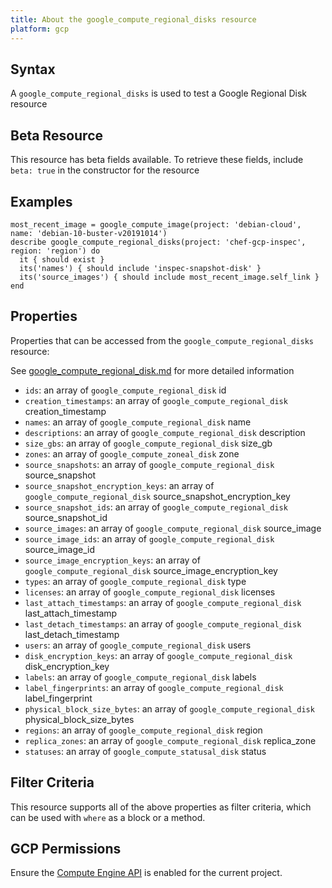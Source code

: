```yaml
---
title: About the google_compute_regional_disks resource
platform: gcp
---
```


## Syntax
A `google_compute_regional_disks` is used to test a Google Regional Disk resource


## Beta Resource
This resource has beta fields available. To retrieve these fields, include `beta: true` in the constructor for the resource

## Examples
```
most_recent_image = google_compute_image(project: 'debian-cloud', name: 'debian-10-buster-v20191014')
describe google_compute_regional_disks(project: 'chef-gcp-inspec', region: 'region') do
  it { should exist }
  its('names') { should include 'inspec-snapshot-disk' }
  its('source_images') { should include most_recent_image.self_link }
end
```

## Properties
Properties that can be accessed from the `google_compute_regional_disks` resource:

See [google_compute_regional_disk.md](google_compute_regional_disk.md) for more detailed information
  * `ids`: an array of `google_compute_regional_disk` id
  * `creation_timestamps`: an array of `google_compute_regional_disk` creation_timestamp
  * `names`: an array of `google_compute_regional_disk` name
  * `descriptions`: an array of `google_compute_regional_disk` description
  * `size_gbs`: an array of `google_compute_regional_disk` size_gb
  * `zones`: an array of `google_compute_zoneal_disk` zone
  * `source_snapshots`: an array of `google_compute_regional_disk` source_snapshot
  * `source_snapshot_encryption_keys`: an array of `google_compute_regional_disk` source_snapshot_encryption_key
  * `source_snapshot_ids`: an array of `google_compute_regional_disk` source_snapshot_id
  * `source_images`: an array of `google_compute_regional_disk` source_image
  * `source_image_ids`: an array of `google_compute_regional_disk` source_image_id
  * `source_image_encryption_keys`: an array of `google_compute_regional_disk` source_image_encryption_key
  * `types`: an array of `google_compute_regional_disk` type
  * `licenses`: an array of `google_compute_regional_disk` licenses
  * `last_attach_timestamps`: an array of `google_compute_regional_disk` last_attach_timestamp
  * `last_detach_timestamps`: an array of `google_compute_regional_disk` last_detach_timestamp
  * `users`: an array of `google_compute_regional_disk` users
  * `disk_encryption_keys`: an array of `google_compute_regional_disk` disk_encryption_key
  * `labels`: an array of `google_compute_regional_disk` labels
  * `label_fingerprints`: an array of `google_compute_regional_disk` label_fingerprint
  * `physical_block_size_bytes`: an array of `google_compute_regional_disk` physical_block_size_bytes
  * `regions`: an array of `google_compute_regional_disk` region
  * `replica_zones`: an array of `google_compute_regional_disk` replica_zone
  * `statuses`: an array of `google_compute_statusal_disk` status

## Filter Criteria
This resource supports all of the above properties as filter criteria, which can be used
with `where` as a block or a method.

## GCP Permissions

Ensure the [Compute Engine API](https://console.cloud.google.com/apis/library/compute.googleapis.com/) is enabled for the current project.

